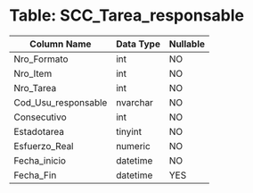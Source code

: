 # Table: SCC_Tarea_responsable

| Column Name | Data Type | Nullable |
|-------------|-----------|----------|
| Nro_Formato | int | NO |
| Nro_Item | int | NO |
| Nro_Tarea | int | NO |
| Cod_Usu_responsable | nvarchar | NO |
| Consecutivo | int | NO |
| Estadotarea | tinyint | NO |
| Esfuerzo_Real | numeric | NO |
| Fecha_inicio | datetime | NO |
| Fecha_Fin | datetime | YES |
